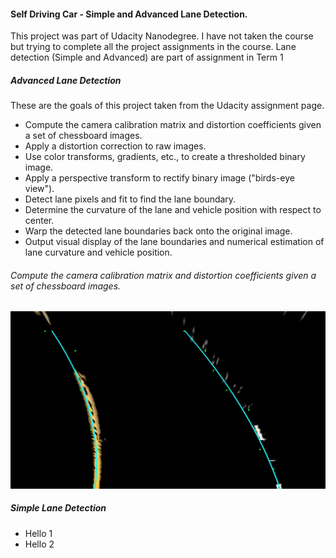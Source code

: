 #### Self Driving Car - Simple and Advanced Lane Detection.

This project was part of Udacity Nanodegree. I have not taken the course but trying to complete all the project assignments in the course. Lane detection (Simple and Advanced) are part of assignment in Term 1

##### Advanced Lane Detection
These are the goals of this project taken from the Udacity assignment page. 
- Compute the camera calibration matrix and distortion coefficients given a set of chessboard images.
- Apply a distortion correction to raw images.
- Use color transforms, gradients, etc., to create a thresholded binary image.
- Apply a perspective transform to rectify binary image ("birds-eye view").
- Detect lane pixels and fit to find the lane boundary.
- Determine the curvature of the lane and vehicle position with respect to center.
- Warp the detected lane boundaries back onto the original image.
- Output visual display of the lane boundaries and numerical estimation of lane curvature and vehicle position.

###### Compute the camera calibration matrix and distortion coefficients given a set of chessboard images.
![ScreenShot](line_fit_over_bird.jpg)
<!-- <img src="line_fit_over_bird.jpg" alt="Drawing" style="width: 500px;"/> -->




##### Simple Lane Detection

- Hello 1
- Hello 2


